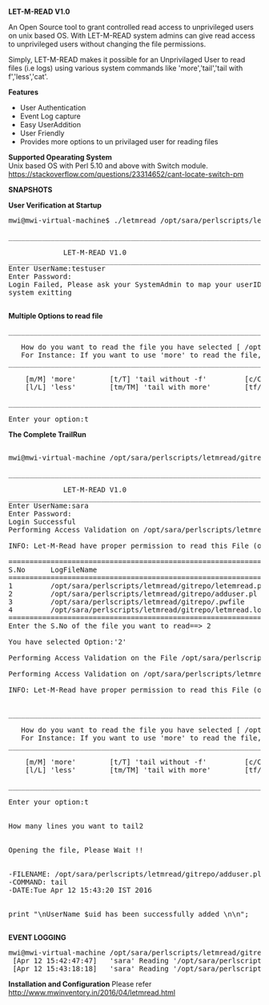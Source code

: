 <b>LET-M-READ V1.0</b>

An Open Source tool to grant controlled read access to unprivileged users on unix based OS. With LET-M-READ  system admins can give read access to unprivileged users without changing the file permissions.

Simply, LET-M-READ makes it possible for an Unprivilaged User to read files (i.e logs) using various system commands like 'more','tail','tail with f','less','cat'.

<b>Features</b>
<ul>
<li>User Authentication</li>
<li>Event Log capture</li>
<li>Easy UserAddition</li>
<li>User Friendly</li>
<li>Provides more options to un privilaged user for reading files</li>
</ul>

<b>Supported Opearating System</b></br>
Unix based OS with Perl 5.10 and above with Switch module.
https://stackoverflow.com/questions/23314652/cant-locate-switch-pm


<b>SNAPSHOTS</b>

<b>User Verification at Startup</b>

<pre>
mwi@mwi-virtual-machine$ ./letmread /opt/sara/perlscripts/letmread/gitrepo/

__________________________________________________________________________  

			 LET-M-READ V1.0 	
__________________________________________________________________________
Enter UserName:testuser
Enter Password:
Login Failed, Please ask your SystemAdmin to map your userID in LET-M-READ
system exitting

</pre>

<b>Multiple Options to read file</b>

<pre>
___________________________________________________________________________________________________________

   How do you want to read the file you have selected [ /opt/sara/perlscripts/letmread/gitrepo/adduser.pl ] ?
   For Instance: If you want to use 'more' to read the file, Type 'm' -or- 'M' 
___________________________________________________________________________________________________________

	[m/M] 'more' 		[t/T] 'tail without -f' 		[c/C] 'cat' 
	[l/L] 'less'		[tm/TM] 'tail with more'		[tf/TF] 'tail with f'

___________________________________________________________________________________________________________

Enter your option:t
</pre>

<b>The Complete TrailRun</b>

<pre> 
mwi@mwi-virtual-machine /opt/sara/perlscripts/letmread/gitrepo $ ./letemread.pl /opt/sara/perlscripts/letmread/gitrepo/

__________________________________________________________________________  

			 LET-M-READ V1.0 	
__________________________________________________________________________
Enter UserName:sara
Enter Password:
Login Successful
Performing Access Validation on /opt/sara/perlscripts/letmread/gitrepo/

INFO: Let-M-Read have proper permission to read this File (or) Directory 
 
==================================================================================================================================
S.No      LogFileName                                                                                              ModifiedDate 
==================================================================================================================================
1         /opt/sara/perlscripts/letmread/gitrepo/letemread.pl                                                      Apr12 14:45 
2         /opt/sara/perlscripts/letmread/gitrepo/adduser.pl                                                        Apr12 14:45 
3         /opt/sara/perlscripts/letmread/gitrepo/.pwfile                                                           Apr12 15:31 
4         /opt/sara/perlscripts/letmread/gitrepo/letmread.log                                                      Apr12 15:42 
==================================================================================================================================
Enter the S.No of the file you want to read==> 2

You have selected Option:'2'

Performing Access Validation on the File /opt/sara/perlscripts/letmread/gitrepo/adduser.pl 

Performing Access Validation on /opt/sara/perlscripts/letmread/gitrepo/adduser.pl

INFO: Let-M-Read have proper permission to read this File (or) Directory 
 

___________________________________________________________________________________________________________

   How do you want to read the file you have selected [ /opt/sara/perlscripts/letmread/gitrepo/adduser.pl ] ?
   For Instance: If you want to use 'more' to read the file, Type 'm' -or- 'M' 
___________________________________________________________________________________________________________

	[m/M] 'more' 		[t/T] 'tail without -f' 		[c/C] 'cat' 
	[l/L] 'less'		[tm/TM] 'tail with more'		[tf/TF] 'tail with f'

___________________________________________________________________________________________________________

Enter your option:t


How many lines you want to tail2

 
Opening the file, Please Wait !!


-FILENAME: /opt/sara/perlscripts/letmread/gitrepo/adduser.pl
-COMMAND: tail
-DATE:Tue Apr 12 15:43:20 IST 2016
 

print "\nUserName $uid has been successfully added \n\n";

</pre>


<b>EVENT LOGGING</b>

<pre>
mwi@mwi-virtual-machine /opt/sara/perlscripts/letmread/gitrepo $ cat letmread.log 
 [Apr 12 15:42:47:47]	'sara' Reading '/opt/sara/perlscripts/letmread/gitrepo/adduser.pl' with command 't'
 [Apr 12 15:43:18:18]	'sara' Reading '/opt/sara/perlscripts/letmread/gitrepo/adduser.pl' with command 't'
</pre>

<b>Installation and Configuration</b>
Please refer http://www.mwinventory.in/2016/04/letmread.html



